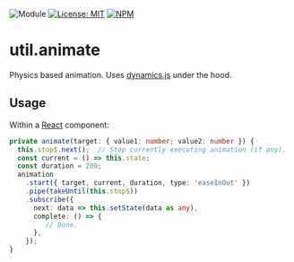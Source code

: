 ![Module](https://img.shields.io/badge/%40platform-util.animate-%23EA4E7E.svg)
[![License: MIT](https://img.shields.io/badge/license-MIT-blue.svg)](https://opensource.org/licenses/MIT)
[![NPM](https://img.shields.io/npm/v/@platform/util.animate.svg?colorB=blue&style=flat)](https://www.npmjs.com/package/@platform/util.animate)

# util.animate
Physics based animation.  Uses [dynamics.js](http://dynamicsjs.com/) under the hood.

## Usage
Within a [React](https://reactjs.org/) component:


```typescript
private animate(target: { value1: number; value2: number }) {
  this.stop$.next();  // Stop currently executing animation (if any).
  const current = () => this.state;
  const duration = 200;
  animation
    .start({ target, current, duration, type: 'easeInOut' })
    .pipe(takeUntil(this.stop$))
    .subscribe({
      next: data => this.setState(data as any),
      complete: () => {
         // Done.
      },
    });
}
```

